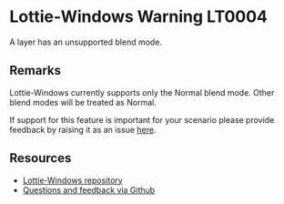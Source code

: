 [comment]: # (name:BlendModeNotNormal)
[comment]: # (text:{layer} has {blendMode} as blend mode. Only Normal is supported.)

# Lottie-Windows Warning LT0004

A layer has an unsupported blend mode.

## Remarks

Lottie-Windows currently supports only the Normal blend mode. Other blend modes will
be treated as Normal.

If support for this feature is important for your scenario please provide feedback
by raising it as an issue [here](https://github.com/windows-toolkit/Lottie-Windows/issues).

## Resources

* [Lottie-Windows repository](https://aka.ms/lottie)
* [Questions and feedback via Github](https://github.com/windows-toolkit/Lottie-Windows/issues)
